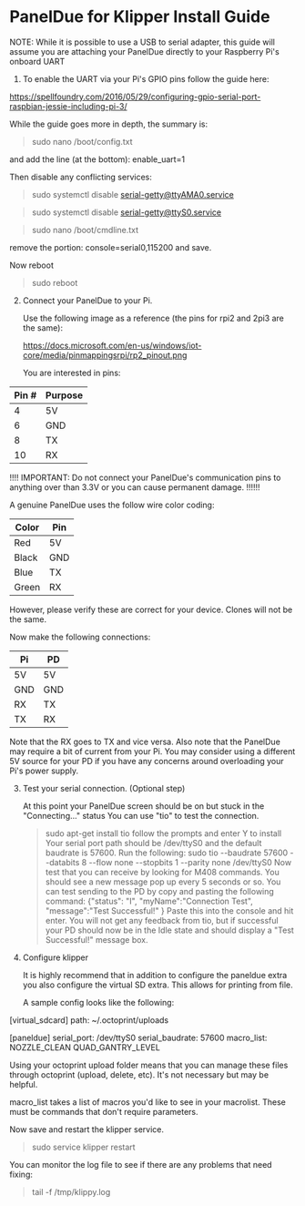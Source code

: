 PanelDue for Klipper Install Guide
====

NOTE:
While it is possible to use a USB to serial adapter, this guide will assume you
are attaching your PanelDue directly to your Raspberry Pi's onboard UART

1. To enable the UART via your Pi's GPIO pins follow the guide here: 

https://spellfoundry.com/2016/05/29/configuring-gpio-serial-port-raspbian-jessie-including-pi-3/

While the guide goes more in depth, the summary is:
> sudo nano /boot/config.txt

and add the line (at the bottom):
enable_uart=1

Then disable any conflicting services:
> sudo systemctl disable serial-getty@ttyAMA0.service

> sudo systemctl disable serial-getty@ttyS0.service

> sudo nano /boot/cmdline.txt

remove the portion: console=serial0,115200 and save.

Now reboot
> sudo reboot

2. Connect your PanelDue to your Pi.

   Use the following image as a reference (the pins for rpi2 and 2pi3 are the same):
   
   https://docs.microsoft.com/en-us/windows/iot-core/media/pinmappingsrpi/rp2_pinout.png
   
   You are interested in pins:
   
| Pin # | Purpose |
|-------|---------|
| 4     | 5V      |
|  6    | GND     |
| 8     | TX      |
| 10    | RX      |
   
   !!!! IMPORTANT: Do not connect your PanelDue's communication pins to anything over than 3.3V
   or you can cause permanent damage. !!!!!!
   
   A genuine PanelDue uses the follow wire color coding:
   
| Color  | Pin |
|--------|-----|
| Red    | 5V  |
|  Black | GND |
| Blue   | TX  |
| Green  | RX  |
   
   However, please verify these are correct for your device. Clones will not be the same.
   
   Now make the following connections:
   
| Pi  | PD  |
|-----|-----|
| 5V  | 5V  |
| GND | GND |
| RX  | TX  |
| TX  | RX  |
	
   Note that the RX goes to TX and vice versa.
   Also note that the PanelDue may require a bit of current from your Pi.
   You may consider using a different 5V source for your PD if you have any concerns around 
   overloading your Pi's power supply.
	
3. Test your serial connection. (Optional step)

   At this point your PanelDue screen should be on but stuck in the "Connecting..." status
   You can use "tio" to test the connection.
   > sudo apt-get install tio
   follow the prompts and enter Y to install
   Your serial port path should be /dev/ttyS0 and the default baudrate is 57600.
   Run the following:
   > sudo tio --baudrate 57600 --databits 8 --flow none --stopbits 1 --parity none /dev/ttyS0
  	Now test that you can receive by looking for M408 commands. You should see a new message 
    pop up every 5 seconds or so.
	You can test sending to the PD by copy and pasting the following command:
	{"status": "I", "myName":"Connection Test", "message":"Test Successful!" }
	Paste this into the console and hit enter. You will not get any feedback from tio,
	but if successful your PD should now be in the Idle state and should display
	a "Test Successful!" message box.
	
4. Configure klipper

   It is highly recommend that in addition to configure the paneldue extra you also configure the
   virtual SD extra. This allows for printing from file.
   
   A sample config looks like the following:
   
[virtual_sdcard]
path: ~/.octoprint/uploads

[paneldue]
serial_port: /dev/ttyS0
serial_baudrate: 57600
macro_list:
        NOZZLE_CLEAN
        QUAD_GANTRY_LEVEL

   Using your octoprint upload folder means that you can manage these files through octoprint
   (upload, delete, etc). It's not necessary but may be helpful.
   
   macro_list takes a list of macros you'd like to see in your macrolist. These must be
   commands that don't require parameters.
   
   Now save and restart the klipper service.
   
   > sudo service klipper restart
   
   You can monitor the log file to see if there are any problems that need fixing:
   
   > tail -f /tmp/klippy.log
   
   

